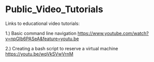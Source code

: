 # Public_Video_Tutorials
Links to educational video tutorials:

1.) Basic command line navigation
https://www.youtube.com/watch?v=npGIb6PASeA&feature=youtu.be

2.) Creating a bash script to reserve a virtual machine
https://youtu.be/wqVkSVwVrnM



